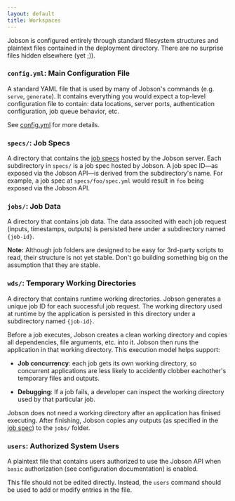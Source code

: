 ```yaml
---
layout: default
title: Workspaces
---
```


Jobson is configured entirely through standard filesystem structures
and plaintext files contained in the deployment directory. There are
no surprise files hidden elsewhere (yet ;)).

### `config.yml`: Main Configuration File

A standard YAML file that is used by many of Jobson's commands
(e.g. `serve`, `generate`). It contains everything you would expect a
top-level configuration file to contain: data locations, server ports,
authentication configuration, job queue behavior, etc.

See [config.yml](#config-yml) for more details.


### `specs/`: Job Specs

A directory that contains the [job specs](#job-specs) hosted by the
Jobson server. Each subdirectory in `specs/` is a job spec hosted by
Jobson. A job spec ID—as exposed via the Jobson API—is derived from
the subdirectory's name. For example, a job spec at
`specs/foo/spec.yml` would result in `foo` being exposed via the
Jobson API.


### `jobs/`: Job Data

A directory that contains job data. The data associted with each job
request (inputs, timestamps, outputs) is persisted here under a
subdirectory named `{job-id}`.

**Note:** Although job folders are designed to be easy for 3rd-party
  scripts to read, their structure is not yet stable. Don't go
  building something big on the assumption that they are stable.


### `wds/`: Temporary Working Directories

A directory that contains runtime working directories. Jobson
generates a unique job ID for each successful job request. The working
directory used at runtime by the application is persisted in this
directory under a subdirectory named `{job-id}`.

Before a job executes, Jobson creates a clean working directory and
copies all dependencies, file arguments, etc. into it. Jobson then
runs the application in that working directory. This execution model
helps support:

- **Job concurrency**: each job gets its own working directory, so
  concurrent applications are less likely to accidently clobber
  eachother's temporary files and outputs.
  
- **Debugging**: If a job fails, a developer can inspect the working
  directory used by that particular job.

Jobson does not need a working directory after an application has
finised executing. After finishing, Jobson copies any outputs (as
specified in the [job spec](#job-specs)) to the `jobs/` folder.


### `users`: Authorized System Users

A plaintext file that contains users authorized to use the Jobson API
when `basic` authorization (see configuration documentation) is
enabled.

This file should not be edited directly. Instead, the `users` command
should be used to add or modify entries in the file.
